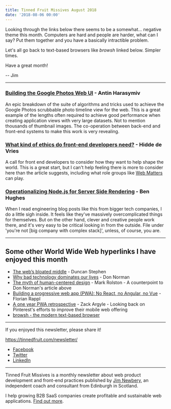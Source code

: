 ```yaml
---
title: Tinned Fruit Missives August 2018
date: '2018-08-06 00:00'
---
```


Looking through the links below there seems to be a somewhat... negative theme this month. Computers are hard and people are harder, what can I say? Put them together and you have a basically intractible problem.

Let's all go back to text-based browsers like _browsh_ linked below. Simpler times.

Have a great month!

-- Jim

---

### [Building the Google Photos Web UI](https://medium.com/google-design/google-photos-45b714dfbed1) - Antin Harasymiv

An epic breakdown of the suite of algorithms and tricks used to achieve the Google Photos scrubbable photo timeline view for the web. This is a great example of the lengths often required to achieve good performance when creating application views with very large datasets. Not to mention thousands of thumbnail images. The co-operation between back-end and front-end systems to make this work is very revealing.

### [What kind of ethics do front-end developers need?](https://hiddedevries.nl/en/blog/2018-07-05-what-kind-of-ethics-do-front-end-developers-need) - Hidde de Vries

A call for front end developers to consider how they want to help shape the world. This is a great start, but I can't help feeling there is more to consider here than the article suggests, including what role groups like [Web Matters](https://www.web-matters.co.uk/) can play.

### [Operationalizing Node.js for Server Side Rendering](https://medium.com/airbnb-engineering/operationalizing-node-js-for-server-side-rendering-c5ba718acfc9) - Ben Hughes

When I read engineering blog posts like this from bigger tech companies, I do a little sigh inside. It feels like they've massively overcomplicated things for themselves. But on the other hand, clever and creative people work there, and it's very easy to be critical looking in from the outside. File under 'you're not [big company with complex stack]', unless, of course, you are.

---

## Some other World Wide Web hyperlinks I have enjoyed this month

* [The web’s bloated middle](https://duncanstephen.co.uk/the-webs-bloated-middle/) - Duncan Stephen
* [Why bad technology dominates our lives](https://www.fastcompany.com/90202172/why-bad-technology-dominates-our-lives-according-to-don-norman) - Don Norman
* [The myth of human-centered design](https://www.fastcompany.com/90208681/the-myth-of-human-centered-design) - Mark Rolston - A counterpoint to Don Norman's article above
* [Building a progressive web app (PWA): No React, no Angular, no Vue](https://blog.logrocket.com/building-a-progressive-web-app-pwa-no-react-no-angular-no-vue-aefdded3b5e) - Florian Rappl
* [A one year PWA retrospective](https://medium.com/@Pinterest_Engineering/a-one-year-pwa-retrospective-f4a2f4129e05) - Zack Argyle - Looking back on Pinterest's efforts to improve their mobile web offering
* [browsh - the modern text-based browser](https://www.brow.sh/)

---

If you enjoyed this newsletter, please share it!

https://tinnedfruit.com/newsletter/

* [Facebook](https://v.gd/Yq5MWW)
* [Twitter](https://v.gd/1SYOdJ)
* [LinkedIn](https://v.gd/LevaZh)

---

Tinned Fruit Missives is a monthly newsletter about web product development and front-end practices published by [Jim Newbery](https://tinnedfruit.com), an independent coach and consultant from Edinburgh in Scotland.

I help growing B2B SaaS companies create profitable and sustainable web applications. [Find out more](https://tinnedfruit.com).
